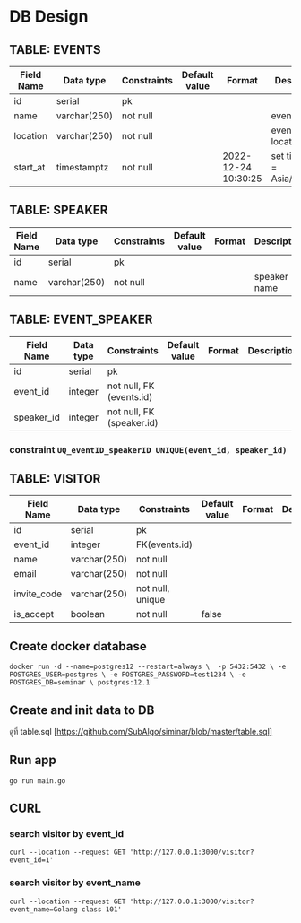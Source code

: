 # DB Design
## TABLE: EVENTS
Field Name | Data type | Constraints | Default value | Format | Description
--- | --- | --- | --- |--- |---
id | serial | pk | | |  
name |varchar(250) |not null | | | event name
location | varchar(250) | not null | | | event location
start_at | timestamptz |not null | | 2022-12-24 10:30:25 |set timezone = Asia/Bangkok

## TABLE: SPEAKER
Field Name | Data type | Constraints | Default value | Format | Description
--- | --- | --- | --- |--- |---
id | serial | pk | | |  
name |varchar(250) |not null | | | speaker name


## TABLE: EVENT_SPEAKER
Field Name | Data type | Constraints | Default value | Format | Description
--- | --- | --- | --- |--- |---
id | serial | pk | | |  
event_id | integer |not null, FK (events.id) | | | 
speaker_id | integer |not null, FK (speaker.id) | | | 

### constraint `UQ_eventID_speakerID UNIQUE(event_id, speaker_id)`


## TABLE: VISITOR
Field Name | Data type | Constraints | Default value | Format | Description
--- | --- | --- | --- |--- |---
id | serial | pk | | |  
event_id | integer | FK(events.id)
name | varchar(250) | not null
email | varchar(250) | not null
invite_code | varchar(250) | not null, unique
is_accept | boolean | not null | false

## Create docker database
`docker run -d --name=postgres12 --restart=always \ 
    -p 5432:5432 \
    -e POSTGRES_USER=postgres \
    -e POSTGRES_PASSWORD=test1234 \
    -e POSTGRES_DB=seminar \
    postgres:12.1
`
## Create and init data to DB
ดูที่ table.sql [https://github.com/SubAlgo/siminar/blob/master/table.sql]


## Run app
`go run main.go`

## CURL 
### search visitor by event_id
`curl --location --request GET 'http://127.0.0.1:3000/visitor?event_id=1'`

### search visitor by event_name
`curl --location --request GET 'http://127.0.0.1:3000/visitor?event_name=Golang class 101'`











